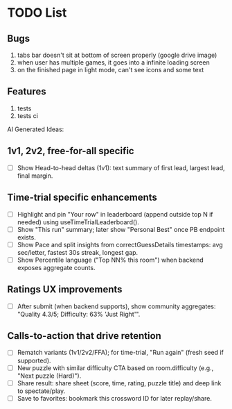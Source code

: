 # TODO List


## Bugs

1. tabs bar doesn't sit at bottom of screen properly (google drive image)
2. when user has multiple games, it goes into a infinite loading screen
3. on the finished page in light mode, can't see icons and some text

## Features

1. tests
2. tests ci



AI Generated Ideas:

## 1v1, 2v2, free-for-all specific

- [ ] Show Head-to-head deltas (1v1): text summary of first lead, largest lead, final margin.

## Time-trial specific enhancements

- [ ] Highlight and pin "Your row" in leaderboard (append outside top N if needed) using useTimeTrialLeaderboard().
- [ ] Show "This run" summary; later show "Personal Best" once PB endpoint exists.
- [ ] Show Pace and split insights from correctGuessDetails timestamps: avg sec/letter, fastest 30s streak, longest gap.
- [ ] Show Percentile language ("Top NN% this room") when backend exposes aggregate counts.

## Ratings UX improvements

- [ ] After submit (when backend supports), show community aggregates: "Quality 4.3/5; Difficulty: 63% 'Just Right'".

## Calls-to-action that drive retention

- [ ] Rematch variants (1v1/2v2/FFA); for time-trial, "Run again" (fresh seed if supported).
- [ ] New puzzle with similar difficulty CTA based on room.difficulty (e.g., "Next puzzle (Hard)").
- [ ] Share result: share sheet (score, time, rating, puzzle title) and deep link to spectate/play.
- [ ] Save to favorites: bookmark this crossword ID for later replay/share.
